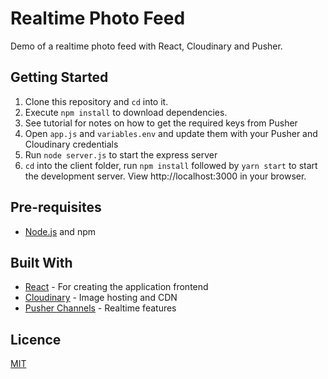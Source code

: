 # Realtime Photo Feed

Demo of a realtime photo feed with React, Cloudinary and Pusher.

## Getting Started

1. Clone this repository and `cd` into it.
2. Execute `npm install` to download dependencies.
3. See tutorial for notes on how to get the required keys from Pusher
4. Open `app.js` and `variables.env` and update them with your Pusher and Cloudinary credentials
5. Run `node server.js` to start the express server
6. `cd` into the client folder, run `npm install` followed by `yarn start` to start the development server. View http://localhost:3000 in your browser.

## Pre-requisites

- [Node.js](https://nodejs.org/en) and npm

## Built With

- [React](https://reactjs.org) - For creating the application frontend
- [Cloudinary](https://cloudinary.com) - Image hosting and CDN
- [Pusher Channels](https://pusher.com/docs) - Realtime features

## Licence

[MIT](https://opensource.org/licenses/MIT)


